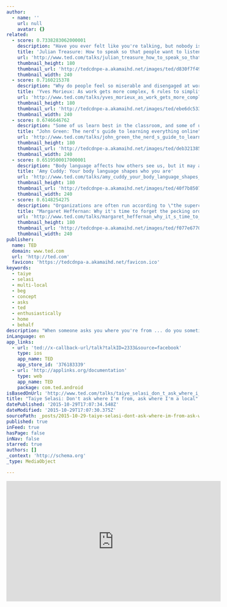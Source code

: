 ```yaml
---
author:
  - name: ''
    url: null
    avatar: {}
related:
  - score: 0.7338283062000001
    description: "Have you ever felt like you're talking, but nobody is listening? Here's Julian Treasure to help. In this useful talk, the sound expert demonstrates the how-to's of powerful speaking - from some handy vocal exercises to tips on how to speak with empathy. A talk that might help the world sound more beautiful."
    title: 'Julian Treasure: How to speak so that people want to listen'
    url: 'http://www.ted.com/talks/julian_treasure_how_to_speak_so_that_people_want_to_listen'
    thumbnail_height: 180
    thumbnail_url: 'http://tedcdnpe-a.akamaihd.net/images/ted/d830f7f49d3cb549bc3011f18f2cfb0a7b99c0d7_240x180.jpg?lang=en'
    thumbnail_width: 240
  - score: 0.7160215378
    description: "Why do people feel so miserable and disengaged at work? Because today's businesses are increasingly and dizzyingly complex -- and traditional pillars of management are obsolete, says Yves Morieux. So, he says, it falls to individual employees to navigate the rabbit's warren of interdependencies. In this energetic talk, Morieux offers six rules for \"smart simplicity.\""
    title: 'Yves Morieux: As work gets more complex, 6 rules to simplify'
    url: 'http://www.ted.com/talks/yves_morieux_as_work_gets_more_complex_6_rules_to_simplify'
    thumbnail_height: 180
    thumbnail_url: 'http://tedcdnpe-a.akamaihd.net/images/ted/ebe6dc533509fb045e77d0668a35ab8082375b5b_240x180.jpg?lang=en'
    thumbnail_width: 240
  - score: 0.6746646762
    description: "Some of us learn best in the classroom, and some of us ... well, we don't. But we still love to learn -- we just need to find the way that works for us. In this charming, personal talk, author John Green shares the community of learning that he found in online video."
    title: "John Green: The nerd's guide to learning everything online"
    url: 'http://www.ted.com/talks/john_green_the_nerd_s_guide_to_learning_everything_online'
    thumbnail_height: 180
    thumbnail_url: 'http://tedcdnpe-a.akamaihd.net/images/ted/deb321385b5321a76c9dae739bd0732d51f818e0_240x180.jpg?lang=en'
    thumbnail_width: 240
  - score: 0.6519500017000001
    description: "Body language affects how others see us, but it may also change how we see ourselves. Social psychologist Amy Cuddy shows how \"power posing\" -- standing in a posture of confidence, even when we don't feel confident -- can affect testosterone and cortisol levels in the brain, and might even have an impact on our chances for success."
    title: 'Amy Cuddy: Your body language shapes who you are'
    url: 'http://www.ted.com/talks/amy_cuddy_your_body_language_shapes_who_you_are'
    thumbnail_height: 180
    thumbnail_url: 'http://tedcdnpe-a.akamaihd.net/images/ted/40f7b85070d71cd4b0ffb7f076a1d06d90cb4439_240x180.jpg?lang=en'
    thumbnail_width: 240
  - score: 0.6148254275
    description: "Organizations are often run according to \"the superchicken model,\" where the value is placed on star employees who outperform others. And yet, this isn't what drives the most high-achieving teams. Business leader Margaret Heffernan observes that it is social cohesion - built every coffee break, every time one team member asks another for help - that leads over time to great results."
    title: "Margaret Heffernan: Why it's time to forget the pecking order at work"
    url: 'http://www.ted.com/talks/margaret_heffernan_why_it_s_time_to_forget_the_pecking_order_at_work'
    thumbnail_height: 180
    thumbnail_url: 'http://tedcdnpe-a.akamaihd.net/images/ted/f077e677088cb81563a1284189fa6f938ddbd5a2_240x180.jpg?lang=en'
    thumbnail_width: 240
publisher:
  name: TED
  domain: www.ted.com
  url: 'http://ted.com'
  favicon: 'https://tedcdnpa-a.akamaihd.net/favicon.ico'
keywords:
  - taiye
  - selasi
  - multi-local
  - beg
  - concept
  - asks
  - ted
  - enthusiastically
  - home
  - behalf
description: "When someone asks you where you're from ... do you sometimes not know how to answer? Writer Taiye Selasi speaks on behalf of \"multi-local\" people, who feel at home in the town where they grew up, the city they live now and maybe another place or two."
inLanguage: en
app_links:
  - url: 'ted://x-callback-url/talk?talkID=2333&source=facebook'
    type: ios
    app_name: TED
    app_store_id: '376183339'
  - url: 'http://applinks.org/documentation'
    type: web
    app_name: TED
    package: com.ted.android
isBasedOnUrl: 'http://www.ted.com/talks/taiye_selasi_don_t_ask_where_i_m_from_ask_where_i_m_a_local#'
title: "Taiye Selasi: Don't ask where I'm from, ask where I'm a local"
datePublished: '2015-10-29T17:07:34.548Z'
dateModified: '2015-10-29T17:07:30.375Z'
sourcePath: _posts/2015-10-29-taiye-selasi-dont-ask-where-im-from-ask-where-im-a-loca.md
published: true
inFeed: true
hasPage: false
inNav: false
starred: true
authors: []
_context: 'http://schema.org'
_type: MediaObject

---
```

<iframe src="http://cdn.embedly.com/widgets/media.html?src=http%3A%2F%2Fembed-ssl.ted.com%2Ftalks%2Ftaiye_selasi_don_t_ask_where_i_m_from_ask_where_i_m_a_local.html&amp;url=http%3A%2F%2Fwww.ted.com%2Ftalks%2Ftaiye_selasi_don_t_ask_where_i_m_from_ask_where_i_m_a_local&amp;image=http%3A%2F%2Ftedcdnpe-a.akamaihd.net%2Fimages%2Fted%2F0493c29a45a4edc08f8e5c5a652e09140e1e53c8_240x180.jpg%3Flang%3Den&amp;key=b7d04c9b404c499eba89ee7072e1c4f7&amp;type=text%2Fhtml&amp;schema=ted" width="560" height="315" scrolling="no" frameborder="0" allowfullscreen="allowfullscreen" style=""></iframe>